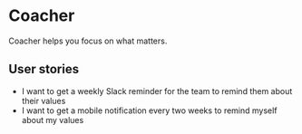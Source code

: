 # Coacher

Coacher helps you focus on what matters.

## User stories

- I want to get a weekly Slack reminder for the team to remind them about their values
- I want to get a mobile notification every two weeks to remind myself about my values
